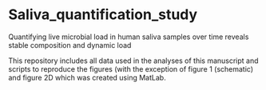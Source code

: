 # Saliva_quantification_study

Quantifying live microbial load in human saliva samples over time reveals stable composition and dynamic load

This repository includes all data used in the analyses of this manuscript and scripts to reproduce the figures (with the exception of figure 1 (schematic) and figure 2D which was created using MatLab.
